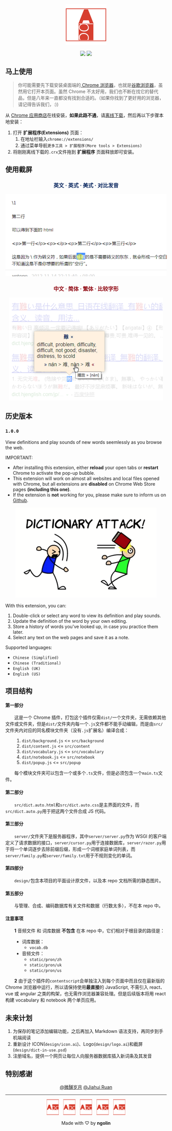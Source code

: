 

<div align="center">
  <img src="design/logo128.png" alt="加载图片失败：查词在用" title="查词在用">
  <p align="center">
    <a href="https://github.com/ngolin/webdict/blob/master/webdict@latest.crx?raw=true" target="_blank"><img src="https://img.shields.io/badge/download-_lastest_version-blue.svg" download></a>
    <a href="https://chrome.google.com/webstore/detail/webdict/kbiinngndpkahmlokpocicmmcoihhocg" target="_blank"><img src="https://img.shields.io/badge/goto-_chrome_webstore-brightgreen.svg" download></a>
  </p>
</div>


## 马上使用


> 你可能需要先下载安装桌面端的<a href="https://www.baidu.com/s?ie=UTF-8&wd=chrome%20%E6%B5%8F%E8%A7%88%E5%99%A8" target="_blank"> Chrome 浏览器</a>，也就是<a href="https://www.baidu.com/s?ie=UTF-8&wd=%E8%B0%B7%E6%AD%8C%E6%B5%8F%E8%A7%88%E5%99%A8" target="_blank">谷歌浏览器</a>，虽然用它打开本页面。虽然 Chrome 不太好用，我们也不断在找它的替代品，但是八年来一直都没有找到合适的。（如果你找到了更好用的浏览器，请记得告诉我们，:))


从 <a href="https://chrome.google.com/webstore/detail/webdict/kbiinngndpkahmlokpocicmmcoihhocg" target="_blank">Chrome 应用商店</a>在线安装，**如果此路不通**，请<a href="https://github.com/ngolin/webdict/blob/master/webdict@latest.crx?raw=true" target="_blank">离线下载</a>，然后再以下步骤本地安装：


1. 打开 **扩展程序(Extensions)** 页面：
    1. 在地址栏输入`chrome://extensions/`
    2. 通过菜单导航`更多工具 > 扩展程序(More tools > Extensions)`
2. 将刚刚离线下载的`.crx`文件拖到 **扩展程序** 页面释放即可安装。


## 使用截屏


<h3 align="center" style="color:#07255e">
  英文 · 英式 · 美式 · 对比发音
</h3>
<div align="center">
  <img src="design/screenshot.gif" alt="加载动画失败：Dict in Use">
</div>
<p></p>
<p></p>
<h3 align="center" style="color:#8f0610">
  中文 · 简体 · 繁体 · 比较字形
</h3>
<div align="center">
  <img src="design/screenshot-zh.png" alt="加载图片失败：Dict in Use">
</div>


## 历史版本

### `1.0.0`
View definitions and play sounds of new words seemlessly as you browse the web.

IMPORTANT:
 - After installing this extension, either **reload** your open tabs or **restart** Chrome to activate the pop-up bubble.
 - This extension will work on almost all websites and local files opened with Chrome, but all extensions are **disabled** on Chrome Web Store pages **(including this one)**.
 - If the extension is **not** working for you, please make sure to inform us  on [Github](https://www.github.com/ngolin/webdict).



<div align="center">
  <img src="design/small_tile.png" title="Promotional tile image">
</div>



With this extension, you can:
1. Double-click or select any word to view its definition and play sounds.
2. Update the definition of the word by your own editing.
3. Store a history of words you've looked up, in case you practice them later.
4. Select any text on the web pages and save it as a note.


Supported languages:
 - `Chinese (Simplified)`
 - `Chinese (Traditional)`
 - `English (UK)`
 - `English (US)`


## 项目结构


#### 第一部分


&emsp;&emsp;这是一个 Chrome 插件，打包这个插件仅需`dist/`一个文件夹，无需依赖其他文件或文件夹，但是`dist/`文件夹内每一个`.js`文件都不能手动编辑，而是由`src/`文件夹内对应的同名模块文件夹（没有`.js`扩展名）编译合成：


<!--
1. `dist/background.js` <= `src/background`
2. `dist/content.js` <= `src/content`
3. `dist/vocabulary.js` <= `src/vocabulary`
4. `dist/notebook.js` <= `src/notebook`
5. `dist/popup.js` <= `src/popup`
-->


<ol style="margin-left:2em">
  <li><code>dist/background.js</code> &lt;= <code>src/background</code></li>
  <li><code>dist/content.js</code> &lt;= <code>src/content</code></li>
  <li><code>dist/vocabulary.js</code> &lt;= <code>src/vocabulary</code></li>
  <li><code>dist/notebook.js</code> &lt;= <code>src/notebook</code></li>
  <li><code>dist/popup.js</code> &lt;= <code>src/popup</code></li>
</ol>


&emsp;&emsp;每个模块文件夹可以包含一个或多个`.ts`文件，但是必须包含一个`main.ts`文件。


#### 第二部分


&emsp;&emsp;`src/dict.auto.html`和`src/dict.auto.css`是主界面的文件，而`src/dict.auto.py`用于把这两个文件合成 JS 代码。

#### 第三部分


&emsp;&emsp;`server/`文件夹下是服务器程序，其中`server/server.py`作为 WSGI 的客户端定义了请求数据的接口，`server/cursor.py`用于连接数据库，`server/razor.py`用于将一个单词逐步去除前缀后缀，形成一个词根家庭单词列表，而`server/family.py`和`server/family.txt`用于不规则变化的单词。

#### 第四部分


&emsp;&emsp;`design/`包含本项目的平面设计原文件，以及本 repo 文档所需的静态图片。

#### 第五部分


&emsp;&emsp;与管理、合成、编码数据库有关文件和数据（行数太多），不在本 repo 中。


#### 注意事项


&emsp;&emsp;**1** 音频文件 和 词库数据 **不包含** 在本 repo 中，它们相对于根目录的路径是：


<!--
- 词库数据：
    - `vocab.db`
- 音频文件：
    - `static/pron/zh`
    - `static/pron/uk`
    - `static/pron/us`
-->


<ul style="margin-left:2em">
  <li>词库数据：
    <ul>
      <li><code>vocab.db</code></li>
    </ul>
  </li>
  <li>音频文件：
    <ul>
      <li><code>static/pron/zh</code></li>
      <li><code>static/pron/uk</code></li>
      <li><code>static/pron/us</code></li>
    </ul>
  </li>
</ul>


&emsp;&emsp;**2** 由于这个插件的`contentscript`会单独注入到每个页面中而且仅在最新版的 Chrome 浏览器中运行，所以请保持使用**最直接**的 JavaScript, 不需引入 react、vue 或 angular 之类的构架，也无需作浏览器兼容处理。但是后续版本将用 react 构建 vocabulary 和 notebook 两个单页应用。


## 未来计划


1. 为保存的笔记添加编辑功能，之后再加入 Markdown 语法支持，再同步到手机端阅读
2. 重新设计 ICON(`design/icon.ai`)、Logo(`design/logo.ai`)和截屏(`design/dict-in-use.psd`)
3. 注册域名，提供一个网页让每位人向服务器数据库插入新词条及其发音


## 特别感谢


<p align="center">
  <a href="https://github.com/jawil" target="_blank">@微醺岁月</a>
  <a href="https://github.com/Jiahui-Ruan" target="_blank">@Jiahui Ruan</a>
</p>


<p></p>
<p></p>


---


<p></p>
<p></p>


<div align="center">
  <img src="dist/static/icon48.png" alt="加载图片失败：icon">
  <img src="dist/static/icon48.png" alt="加载图片失败：icon">
  <img src="dist/static/icon48.png" alt="加载图片失败：icon">
  <img src="dist/static/icon48.png" alt="加载图片失败：icon">
  <img src="dist/static/icon48.png" alt="加载图片失败：icon">
</div>


<p></p>
<p align="center">
  Made with ♡ by <strong>ngolin</strong>
</p>
<p></p>
<p></p>
